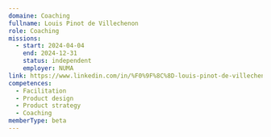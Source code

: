 ```yaml
---
domaine: Coaching
fullname: Louis Pinot de Villechenon
role: Coaching
missions:
  - start: 2024-04-04
    end: 2024-12-31
    status: independent
    employer: NUMA
link: https://www.linkedin.com/in/%F0%9F%8C%8D-louis-pinot-de-villechenon-914a525b/
competences:
  - Facilitation
  - Product design
  - Product strategy
  - Coaching
memberType: beta
---
```

